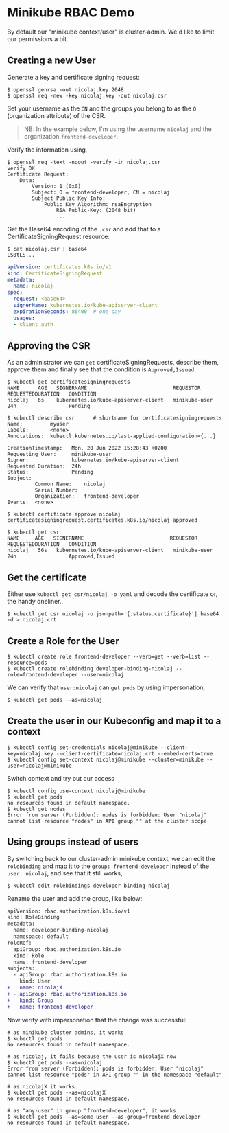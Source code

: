 # Minikube RBAC Demo

By default our "minikube context/user" is cluster-admin.
We'd like to limit our permissions a bit.

## Creating a new User

Generate a key and certificate signing request:

```shell
$ openssl genrsa -out nicolaj.key 2048
$ openssl req -new -key nicolaj.key -out nicolaj.csr
```

Set your username as the `CN` and the groups you belong to as the
`O` (organization attribute) of the CSR.

> NB: In the example below, I'm using the username `nicolaj` and
> the organization `frontend-developer`.

Verify the information using,

```shell
$ openssl req -text -noout -verify -in nicolaj.csr
verify OK
Certificate Request:
    Data:
        Version: 1 (0x0)
        Subject: O = frontend-developer, CN = nicolaj
        Subject Public Key Info:
            Public Key Algorithm: rsaEncryption
                RSA Public-Key: (2048 bit)
                ...
```

Get the Base64 encoding of the `.csr` and add that to a
CertificateSigningRequest resource:

```shell
$ cat nicolaj.csr | base64
LS0tLS...
```

```yaml
apiVersion: certificates.k8s.io/v1
kind: CertificateSigningRequest
metadata:
  name: nicolaj
spec:
  request: <base64>
  signerName: kubernetes.io/kube-apiserver-client
  expirationSeconds: 86400  # one day
  usages:
  - client auth
```

## Approving the CSR

As an administrator we can `get` certificateSigningRequests,
    describe them, approve them and finally see that the condition is
    `Approved,Issued`.

```shell
$ kubectl get certificatesigningrequests
NAME      AGE   SIGNERNAME                            REQUESTOR       REQUESTEDDURATION   CONDITION
nicolaj   6s    kubernetes.io/kube-apiserver-client   minikube-user   24h                 Pending

$ kubectl describe csr      # shortname for certificatesigningrequests
Name:         myuser
Labels:       <none>
Annotations:  kubectl.kubernetes.io/last-applied-configuration={...}

CreationTimestamp:   Mon, 20 Jun 2022 15:28:43 +0200
Requesting User:     minikube-user
Signer:              kubernetes.io/kube-apiserver-client
Requested Duration:  24h
Status:              Pending
Subject:
         Common Name:    nicolaj
         Serial Number:
         Organization:   frontend-developer
Events:  <none>

$ kubectl certificate approve nicolaj
certificatesigningrequest.certificates.k8s.io/nicolaj approved

$ kubectl get csr
NAME     AGE   SIGNERNAME                            REQUESTOR       REQUESTEDDURATION   CONDITION
nicolaj   56s   kubernetes.io/kube-apiserver-client   minikube-user   24h                 Approved,Issued
```

## Get the certificate

Either use `kubectl get csr/nicolaj -o yaml` and decode the certificate or,
the handy oneliner..

```shell
$ kubectl get csr nicolaj -o jsonpath='{.status.certificate}'| base64 -d > nicolaj.crt
```

## Create a Role for the User

```shell
$ kubectl create role frontend-developer --verb=get --verb=list --resource=pods
$ kubectl create rolebinding developer-binding-nicolaj --role=frontend-developer --user=nicolaj
```

We can verify that `user:nicolaj` can `get pods` by using impersonation,

```shell
$ kubectl get pods --as=nicolaj
```

## Create the user in our Kubeconfig and map it to a context

```shell
$ kubectl config set-credentials nicolaj@minikube --client-key=nicolaj.key --client-certificate=nicolaj.crt --embed-certs=true
$ kubectl config set-context nicolaj@minikube --cluster=minikube --user=nicolaj@minikube
```

Switch context and try out our access

```shell
$ kubectl config use-context nicolaj@minikube
$ kubectl get pods
No resources found in default namespace.
$ kubectl get nodes
Error from server (Forbidden): nodes is forbidden: User "nicolaj" cannot list resource "nodes" in API group "" at the cluster scope
```

## Using groups instead of users

By switching back to our cluster-admin minikube context,
    we can edit the `rolebinding` and map it to the `group: frontend-developer`
    instead of the `user: nicolaj`, and see that it still works,

```shell
$ kubectl edit rolebindings developer-binding-nicolaj
```

Rename the user and add the group, like below:

```diff
apiVersion: rbac.authorization.k8s.io/v1
kind: RoleBinding
metadata:
  name: developer-binding-nicolaj
  namespace: default
roleRef:
  apiGroup: rbac.authorization.k8s.io
  kind: Role
  name: frontend-developer
subjects:
  - apiGroup: rbac.authorization.k8s.io
    kind: User
+   name: nicolajX
+ - apiGroup: rbac.authorization.k8s.io
+   kind: Group
+   name: frontend-developer
```

Now verify with impersonation that the change was successful:

```shell
# as minikube cluster admins, it works
$ kubectl get pods
No resources found in default namespace.

# as nicolaj, it fails because the user is nicolajX now
$ kubectl get pods --as=nicolaj
Error from server (Forbidden): pods is forbidden: User "nicolaj" cannot list resource "pods" in API group "" in the namespace "default"

# as nicolajX it works.
$ kubectl get pods --as=nicolajX
No resources found in default namespace.

# as "any-user" in group "frontend-developer", it works
$ kubectl get pods --as=some-user --as-group=frontend-developer
No resources found in default namespace.
```
